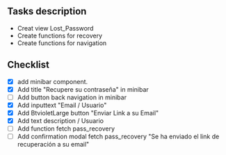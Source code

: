 ## Tasks description

- Creat view Lost_Password
- Create functions for recovery
- Create functions for navigation

## Checklist

-  [x] add minibar component.
-  [x] Add title "Recupere su contraseña" in minibar
-  [ ] Add button back navigation in minibar
-  [x] Add inputtext "Email / Usuario"
-  [x] Add BtvioletLarge button "Enviar Link a su Email"
-  [x] Add text description / Usuario
-  [ ] Add function fetch pass_recovery
-  [ ] Add confirmation modal fetch pass_recovery "Se ha enviado el link de recuperación a su email"
